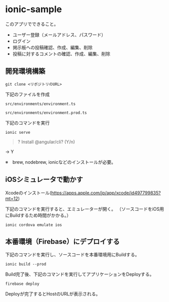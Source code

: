# ionic-sample

このアプリでできること。

- ユーザー登録（メールアドレス、パスワード）
- ログイン
- 掲示板への投稿確認、作成、編集、削除
- 投稿に対するコメントの確認、作成、編集、削除

## 開発環境構築

```git clone <リポジトリのURL>```

下記のファイルを作成

```src/environments/environment.ts```

```src/environments/environment.prod.ts```

下記のコマンドを実行

```ionic serve```

> ? Install @angular/cli? (Y/n)

-> Y

※　brew, nodebrew, ionicなどのインストールが必要。

## iOSシミュレータで動かす

Xcodeのインストール(https://apps.apple.com/jp/app/xcode/id497799835?mt=12)

下記のコマンドを実行すると、エミュレーターが開く。
（ソースコードをiOS用にBuildするため時間がかかる。）

```ionic cordova emulate ios```

## 本番環境（Firebase）にデプロイする

下記のコマンドを実行し、ソースコードを本番環境用にBuildする。

```ionic build --prod```

Build完了後、下記のコマンドを実行してアプリケーションをDeployする。

```firebase deploy```

Deployが完了するとHostのURLが表示される。
